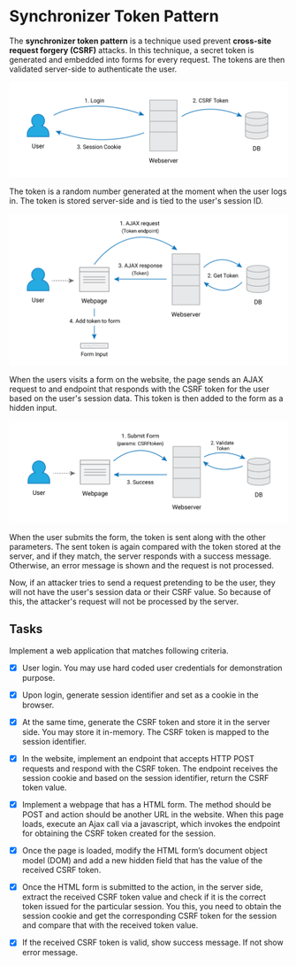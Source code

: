 # Synchronizer Token Pattern

The **synchronizer token pattern** is a technique used prevent **cross-site request forgery (CSRF)** attacks. In this technique, a secret token is generated and embedded into forms for every request. The tokens are then validated server-side to authenticate the user.

![Token Generation](./img/fig-01.png)

The token is a random number generated at the moment when the user logs in. The token is stored server-side and is tied to the user's session ID.

![Form AJAX](./img/fig-02.png)

When the users visits a form on the website, the page sends an AJAX request to and endpoint that responds with the CSRF token for the user based on the user's session data. This token is then added to the form as a hidden input.

![Form Submit](./img/fig-03.png)

When the user submits the form, the token is sent along with the other parameters. The sent token is again compared with the token stored at the server, and if they match, the server responds with a success message. Otherwise, an error message is shown and the request is not processed.

Now, if an attacker tries to send a request pretending to be the user, they will not have the user's session data or their CSRF value. So because of this, the attacker's request will not be processed by the server.

## Tasks
Implement a web application that matches following criteria.

- [x] User login. You may use hard coded user credentials for demonstration purpose.

- [x] Upon login, generate session identifier and set as a cookie in the browser.

- [x] At the same time, generate the CSRF token and store it in the server side. You may store it in-memory. The CSRF token is mapped to the session identifier.

- [x] In the website, implement an endpoint that accepts HTTP POST requests and respond with the CSRF token. The endpoint receives the session cookie and based on the session identifier, return the CSRF token value.

- [x] Implement a webpage that has a HTML form. The method should be POST and action should be another URL in the website. When this page loads, execute an Ajax call via a javascript, which invokes the endpoint for obtaining the CSRF token created for the session.

- [x] Once the page is loaded, modify the HTML form’s document object model (DOM) and add a new hidden field that has the value of the received CSRF token.

- [x] Once the HTML form is submitted to the action, in the server side, extract the received CSRF token value and check if it is the correct token issued for the particular session. You this, you need to obtain the session cookie and get the corresponding CSRF token for the session and compare that with the received token value.

- [x] If the received CSRF token is valid, show success message. If not show error message.
